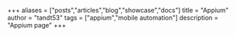 +++
aliases = ["posts","articles","blog","showcase","docs"]
title = "Appium"
author = "tandt53"
tags = ["appium","mobile automation"]
description = "Appium page"
+++